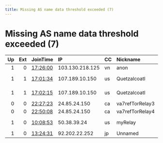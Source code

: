 ```yaml
---
title: Missing AS name data threshold exceeded (7)
---
```


# Missing AS name data threshold exceeded (7)

|   Up |   Ext | JoinTime                                                                                            | IP              | CC   | Nickname        |   ORp |   Dirp | Version    | Contact                   | OS    |   eFamMembers |
|-----:|------:|:----------------------------------------------------------------------------------------------------|:----------------|:-----|:----------------|------:|-------:|:-----------|:--------------------------|:------|--------------:|
|    1 |     0 | [17:26:00](https://metrics.torproject.org/rs.html#details/811150D1731D59D024F430FE0FEB2B7C34A6AE18) | 103.130.218.125 | vn   | anon            |   443 |      0 | 0.4.2.7    | admin@google.com          | Linux |             1 |
|    1 |     1 | [17:01:34](https://metrics.torproject.org/rs.html#details/76BACC90CBA71714918554156CAABE955E7A940F) | 107.189.10.150  | us   | Quetzalcoatl    |  9000 |   9001 | 0.4.5.9    | email:Quetzalcoatl relays | Linux |           130 |
|    1 |     1 | [17:02:15](https://metrics.torproject.org/rs.html#details/ADC35E769B42A3CAB8557E0B5295D3F152595EF8) | 107.189.10.150  | us   | Quetzalcoatl    |  9100 |   9101 | 0.4.5.9    | email:Quetzalcoatl relays | Linux |           130 |
|    0 |     0 | [22:27:23](https://metrics.torproject.org/rs.html#details/74BD9A541DDCE57CBE33459F95DA9AACC45CA10D) | 24.85.24.150    | ca   | va7refTorRelay3 |  9045 |   9046 | 0.3.5.15   | va7ref at shaw.ca         | Linux |             4 |
|    0 |     0 | [22:50:08](https://metrics.torproject.org/rs.html#details/7052BA705AB69313AAC69FD62FAC8CA3D394227B) | 24.85.24.150    | ca   | va7refTorRelay4 |  9041 |   9042 | 0.3.5.15   | va7ref @ shaw.ca          | Linux |             4 |
|    1 |     0 | [10:08:53](https://metrics.torproject.org/rs.html#details/A1FC8B627FE02B3606D58D4AEE965DF98FBAABC3) | 50.38.39.24     | us   | myRelay         |  9001 |   9030 | 0.4.5.5-rc | mail@domain.com           | Linux |             1 |
|    1 |     0 | [13:24:31](https://metrics.torproject.org/rs.html#details/243F2C6DAA43071CA6810217DA4DED0EED853A01) | 92.202.22.252   | jp   | Unnamed         |  9001 |      0 | 0.4.6.5    | None                      | Linux |             1 |

